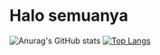 # Halo semuanya
![Anurag's GitHub stats](https://github-readme-stats.vercel.app/api?username=rofidoang12&show_icons=true&theme=dracula)
[![Top Langs](https://github-readme-stats.vercel.app/api/top-langs/?username=rofidoang12&layout=compact)](https://github.com/anuraghazra/github-readme-stats)
